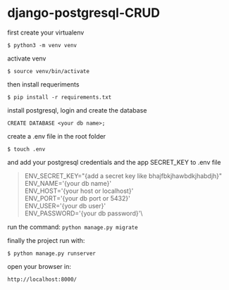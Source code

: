 # django-postgresql-CRUD

first create your virtualenv

`$ python3 -m venv venv`

activate venv

`$ source venv/bin/activate`

then install requeriments

`$ pip install -r requirements.txt`

install postgresql, login and create the database

`CREATE DATABASE <your db name>;`

create a .env file in the root folder

`$ touch .env`

and add your postgresql credentials and the app SECRET_KEY to .env file

>ENV_SECRET_KEY="{add a secret key like bhajfbkjhawbdkjhabdjh}"\
ENV_NAME='{your db name}'\
ENV_HOST='{your host or localhost}'\
ENV_PORT='{your db port or 5432}'\
ENV_USER='{your db user}'\
ENV_PASSWORD='{your db password}'\

run the command:
`python manage.py migrate`

finally the project run with: 

`$ python manage.py runserver`

open your browser in: 

`http://localhost:8000/`

